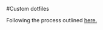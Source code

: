 #Custom dotfiles

Following the process outlined [here.](https://www.atlassian.com/git/tutorials/dotfiles)

